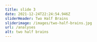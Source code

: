 ```yaml
---
title: slide 3
date: 2021-12-24T22:24:54.946Z
sliderHeader: Two Half Brains
sliderimage: /images/two-half-brains.jpg
url: /analyses
alt: two half brains
---
```

